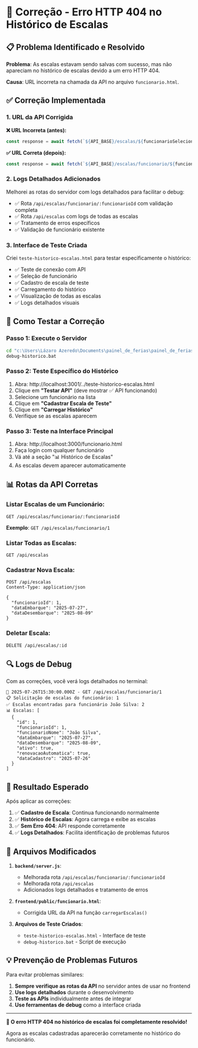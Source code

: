 # 🔧 Correção - Erro HTTP 404 no Histórico de Escalas

## 📋 Problema Identificado e Resolvido

**Problema**: As escalas estavam sendo salvas com sucesso, mas não apareciam no histórico de escalas devido a um erro HTTP 404.

**Causa**: URL incorreta na chamada da API no arquivo `funcionario.html`.

## ✅ Correção Implementada

### **1. URL da API Corrigida**

**❌ URL Incorreta (antes):**
```javascript
const response = await fetch(`${API_BASE}/escalas/${funcionarioSelecionado.id}`);
```

**✅ URL Correta (depois):**
```javascript
const response = await fetch(`${API_BASE}/escalas/funcionario/${funcionarioSelecionado.id}`);
```

### **2. Logs Detalhados Adicionados**

Melhorei as rotas do servidor com logs detalhados para facilitar o debug:

- ✅ Rota `/api/escalas/funcionario/:funcionarioId` com validação completa
- ✅ Rota `/api/escalas` com logs de todas as escalas
- ✅ Tratamento de erros específicos
- ✅ Validação de funcionário existente

### **3. Interface de Teste Criada**

Criei `teste-historico-escalas.html` para testar especificamente o histórico:

- ✅ Teste de conexão com API
- ✅ Seleção de funcionário
- ✅ Cadastro de escala de teste
- ✅ Carregamento do histórico
- ✅ Visualização de todas as escalas
- ✅ Logs detalhados visuais

## 🚀 Como Testar a Correção

### **Passo 1: Execute o Servidor**
```cmd
cd "c:\Users\Lázaro Azeredo\Documents\painel_de_ferias\painel_de_ferias"
debug-historico.bat
```

### **Passo 2: Teste Específico do Histórico**
1. Abra: http://localhost:3001/../teste-historico-escalas.html
2. Clique em **"Testar API"** (deve mostrar ✅ API funcionando)
3. Selecione um funcionário na lista
4. Clique em **"Cadastrar Escala de Teste"**
5. Clique em **"Carregar Histórico"**
6. Verifique se as escalas aparecem

### **Passo 3: Teste na Interface Principal**
1. Abra: http://localhost:3000/funcionario.html
2. Faça login com qualquer funcionário
3. Vá até a seção "📊 Histórico de Escalas"
4. As escalas devem aparecer automaticamente

## 📊 Rotas da API Corretas

### **Listar Escalas de um Funcionário:**
```
GET /api/escalas/funcionario/:funcionarioId
```
**Exemplo**: `GET /api/escalas/funcionario/1`

### **Listar Todas as Escalas:**
```
GET /api/escalas
```

### **Cadastrar Nova Escala:**
```
POST /api/escalas
Content-Type: application/json

{
  "funcionarioId": 1,
  "dataEmbarque": "2025-07-27",
  "dataDesembarque": "2025-08-09"
}
```

### **Deletar Escala:**
```
DELETE /api/escalas/:id
```

## 🔍 Logs de Debug

Com as correções, você verá logs detalhados no terminal:

```
📨 2025-07-26T15:30:00.000Z - GET /api/escalas/funcionario/1
📋 Solicitação de escalas do funcionário: 1
✅ Escalas encontradas para funcionário João Silva: 2
📊 Escalas: [
  {
    "id": 1,
    "funcionarioId": 1,
    "funcionarioNome": "João Silva",
    "dataEmbarque": "2025-07-27",
    "dataDesembarque": "2025-08-09",
    "ativo": true,
    "renovacaoAutomatica": true,
    "dataCadastro": "2025-07-26"
  }
]
```

## 🎯 Resultado Esperado

Após aplicar as correções:

1. ✅ **Cadastro de Escala**: Continua funcionando normalmente
2. ✅ **Histórico de Escalas**: Agora carrega e exibe as escalas
3. ✅ **Sem Erro 404**: API responde corretamente
4. ✅ **Logs Detalhados**: Facilita identificação de problemas futuros

## 📂 Arquivos Modificados

1. **`backend/server.js`**:
   - Melhorada rota `/api/escalas/funcionario/:funcionarioId`
   - Melhorada rota `/api/escalas`
   - Adicionados logs detalhados e tratamento de erros

2. **`frontend/public/funcionario.html`**:
   - Corrigida URL da API na função `carregarEscalas()`

3. **Arquivos de Teste Criados**:
   - `teste-historico-escalas.html` - Interface de teste
   - `debug-historico.bat` - Script de execução

## 💡 Prevenção de Problemas Futuros

Para evitar problemas similares:

1. **Sempre verifique as rotas da API** no servidor antes de usar no frontend
2. **Use logs detalhados** durante o desenvolvimento
3. **Teste as APIs** individualmente antes de integrar
4. **Use ferramentas de debug** como a interface criada

---

**🎉 O erro HTTP 404 no histórico de escalas foi completamente resolvido!**

Agora as escalas cadastradas aparecerão corretamente no histórico do funcionário.
